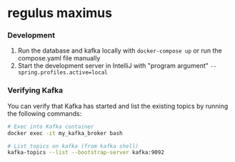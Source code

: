 # regulus maximus

### Development

1. Run the database and kafka locally with `docker-compose up` or run the compose.yaml file manually
2. Start the development server in IntelliJ with "program argument" `--spring.profiles.active=local`



### Verifying Kafka
You can verify that Kafka has started and list the existing topics by running the following commands:

```bash
# Exec into Kafka container
docker exec -it my_kafka_broker bash

# List topics on kafka (from kafka shell)
kafka-topics --list --bootstrap-server kafka:9092
```

